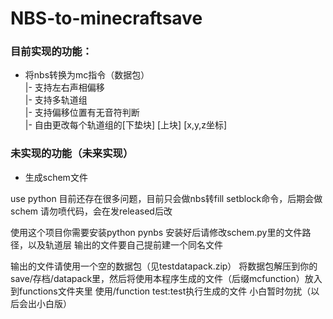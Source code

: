 # NBS-to-minecraftsave
### 目前实现的功能：
- 将nbs转换为mc指令（数据包）  
|- 支持左右声相偏移  
|- 支持多轨道组  
|- 支持偏移位置有无音符判断  
|- 自由更改每个轨道组的[下垫块] [上块] [x,y,z坐标]  

### 未实现的功能（未来实现）
- 生成schem文件


use python
目前还存在很多问题，目前只会做nbs转fill setblock命令，后期会做schem
请勿喷代码，会在发released后改

使用这个项目你需要安装python pynbs
安装好后请修改schem.py里的文件路径，以及轨道层
输出的文件要自己提前建一个同名文件

输出的文件请使用一个空的数据包（见testdatapack.zip）
将数据包解压到你的save/存档/datapack里，然后将使用本程序生成的文件（后缀mcfunction）放入到functions文件夹里
使用/function test:test执行生成的文件
小白暂时勿扰（以后会出小白版）
